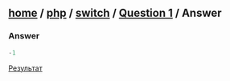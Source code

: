 [home][go-home] / [php][go-php] / [switch][go-switch] / [Question 1][go-question] / **Answer**
---
### Answer

```php
-1
```

[Результат][result]

[result]: ./answer-1.md
[go-switch]: ./index.md
[go-php]: ../index.md
[go-home]: ../../index.md
[go-question]: ./question-1.md

